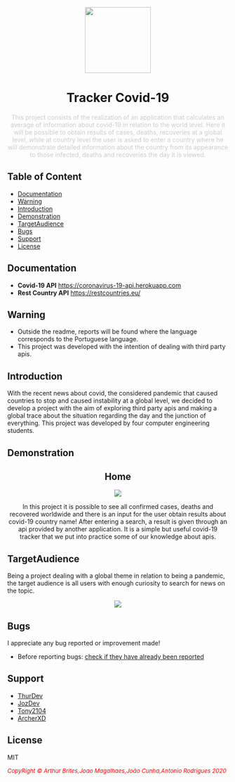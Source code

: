 <p align="center">
  <img src="https://cdn.discordapp.com/attachments/450718681492750344/694492085205860352/virus_coronavirus_covid_covid_icon_134829.png" width=150px" align="center">
</p>
                                                                        
<h1 align="center">Tracker Covid-19</h1>
<p align="center" style="color: #ccc;">
This project consists of the realization of an application that calculates an average of information about covid-19 in relation to the world level. Here it will be possible to obtain results of cases, deaths, recoveries at a global level, while at country level the user is asked to enter a country where he will demonstrate detailed information about the country from its appearance to those infected, deaths and recoveries the day it is viewed.
</p>


## Table of Content

- [Documentation](#documentation)
- [Warning](#warning)
- [Introduction](#introduction)
- [Demonstration](#demonstration)
- [TargetAudience](#targetaudience)
- [Bugs](#bugs)
- [Support](#support)
- [License](#license)


## Documentation

- **Covid-19 API** https://coronavirus-19-api.herokuapp.com
- **Rest Country API** https://restcountries.eu/


## Warning

- Outside the readme, reports will be found where the language corresponds to the Portuguese language.
- This project was developed with the intention of dealing with third party apis.




## Introduction

With the recent news about covid, the considered pandemic that caused countries to stop and caused instability at a global level, we decided to develop a project with the aim of exploring third party apis and making a global trace about the situation regarding the day and the junction of everything.
This project was developed by four computer engineering students.


## Demonstration

<h2 align="center">Home</h1>
<p align="center">
 <img src="https://i.gyazo.com/f72186261c87dda7f1573f1299bdddc1.png"  align="center">
 
 <p align="center">In this project it is possible to see all confirmed cases, deaths and recovered worldwide and there is an input for the user obtain results about covid-19 country name!
After entering a search, a result is given through an api provided by another application. It is a simple but useful covid-19 tracker that we put into practice some of our knowledge about apis.</p></p>

## TargetAudience


Being a project dealing with a global theme in relation to being a pandemic, the target audience is all users with enough curiosity to search for news on the topic.                                                                                                                           
<p align="center"><img src="https://i.gyazo.com/63c58438492689313a367c7c28d579fe.png" align="center"></p>


## Bugs

I appreciate any bug reported or improvement made!

- Before reporting bugs:
[check if they have already been reported](https://github.com/jozdev/CodeBetter/issues)
                                                                                                                                      
## Support

- [ThurDev](https://github.com/thurdev)
- [JozDev](https://github.com/jozdev)
- [Tony2104](https://github.com/Tony2104)
- [ArcherXD](https://github.com/ArcherXD)



## License

MIT


 <i style='text-align: center; color: red;font-size: 13px;'>CopyRight © Arthur Brites,Joao Magalhaes,João Cunha,Antonio Rodrigues 2020</i> 
